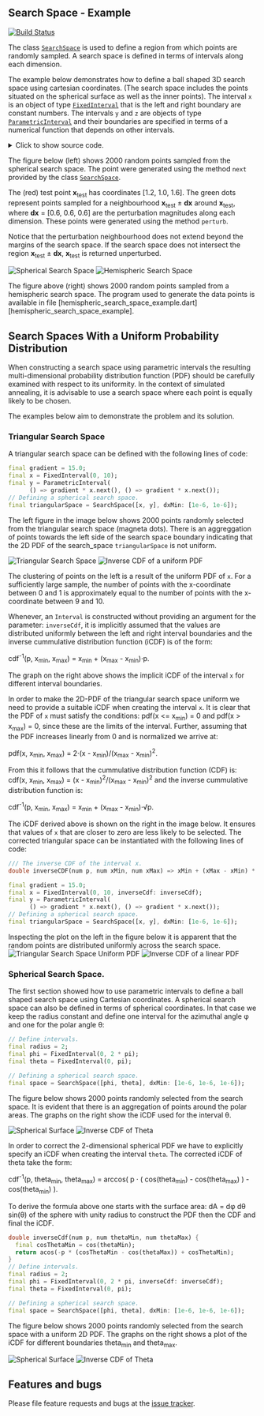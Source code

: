 ##  Search Space - Example
[![Build Status](https://travis-ci.com/simphotonics/simulated_annealing.svg?branch=main)](https://travis-ci.com/simphotonics/simulated_annealing)

The class [`SearchSpace`][SearchSpace] is used to define a region from which points are
randomly sampled. A search space is defined in terms of intervals along each dimension.

The example below demonstrates how to define a ball shaped 3D
search space using cartesian coordinates. (The search space includes the
points situated on the spherical surface as well as the inner points).
The interval `x` is an object of type [`FixedInterval`][FixedInterval] that is
the left and right boundary are constant numbers.
The intervals `y` and `z` are objects of type [`ParametricInterval`][ParametricInterval]
and their boundaries are specified in terms of a numerical function that depends on other
intervals.

<details><summary> Click to show source code.</summary>

```Dart
import 'dart:io';
import 'dart:math';

import 'package:list_operators/list_operators.dart';
import 'package:simulated_annealing/simulated_annealing.dart';

// Define intervals.
final radius = 2;
var x = FixedInterval(-radius, radius);
final y = ParametricInterval(
  () => -sqrt(pow(radius, 2) - pow(x.next(), 2)),
  () => sqrt(pow(radius, 2) - pow(x.next(), 2)),
);
final z = ParametricInterval(
  () => -sqrt(pow(radius, 2) - pow(y.next(), 2) - pow(x.next(), 2)),
  () => sqrt(pow(radius, 2) - pow(y.next(), 2) - pow(x.next(), 2)),
);

// Defining a spherical search space.
// Note: dxMax defaults to the space size. If a smaller initial
//       perturbation magnitude is required it can be specified
//       as a constructor argument.
final space = SearchSpace([x, y, z], dxMin: [1e-6, 1e-6, 1e-6]);

void main() async {
  for (var i = 0; i < 10; i++) {
    print(space.estimateSize());
  }

  final xTest = [1.2, 1.0, 0.6];
  final dx = [0.6, 0.6, 0.6];

  final sample = List<List<num>>.generate(2000, (_) => space.next());

  final perturbation = List<List<num>>.generate(
      500, (_) => space.perturb(xTest, dx));

  await File('../data/spherical_search_space.dat').writeAsString(
    sample.export(),
  );
  await File('../data/spherical_search_space_perturbation.dat').writeAsString(
    perturbation.export(),
  );

  await File('../data/spherical_search_space_center_point.dat')
      .writeAsString('''
    # Perturbation Centerpoint
    ${[xTest].export()}''');

  // The search space can be visualized by navigating to the folder
  // 'example/gnuplot_scripts' and running the commands:
  // # gnuplot
  // gnuplot> load 'spherical_search_space.gp'
}


```
</details>

The figure below (left) shows 2000 random points sampled from the spherical search space.
The point were generated using the method `next` provided by the class [`SearchSpace`][SearchSpace].

The (red) test point **x**<sub>test</sub> has coordinates \[1.2, 1.0, 1.6\].
The green dots represent points sampled for a neighbourhood **x**<sub>test</sub> &pm; **dx** around **x**<sub>test</sub>,
where **dx**&nbsp;=&nbsp;\[0.6, 0.6, 0.6\] are the perturbation magnitudes along each dimension.
These points were generated using the method `perturb`.

Notice that the perturbation neighbourhood does not extend beyond the margins of the
search space. If the search space does not intersect the region **x**<sub>test</sub> &pm; **dx**,
**x**<sub>test</sub> is returned unperturbed.

![Spherical Search Space](https://raw.githubusercontent.com/simphotonics/simulated_annealing/main/example/plots/spherical_space.png)
![Hemispheric Search Space](https://raw.githubusercontent.com/simphotonics/simulated_annealing/main/example/plots/hemispherical_search_space.png)

The figure above (right) shows 2000 random points sampled from a hemispheric search space. The
program used to generate the data points is available in file [hemispheric_search_space_example.dart][hemispheric_search_space_example].


## Search Spaces With a Uniform Probability Distribution

When constructing a search space using parametric intervals the resulting multi-dimensional probability distribution function (PDF) should be carefully examined with respect to its uniformity.
In the context of simulated annealing, it is advisable to
use a search space where each point is equally likely to be chosen.

The examples below aim to demonstrate the problem and its solution.

### Triangular Search Space

A triangular search space can be defined with the following lines of code:
```Dart
final gradient = 15.0;
final x = FixedInterval(0, 10);
final y = ParametricInterval(
      () => gradient * x.next(), () => gradient * x.next());
// Defining a spherical search space.
final triangularSpace = SearchSpace([x, y], dxMin: [1e-6, 1e-6]);
```
The left figure in the image below shows 2000 points randomly selected from the triangular search space (magneta dots).
There is an aggreggation of points towards the left side of the search space boundary indicating that the 2D PDF of the search_space `triangularSpace`
is not uniform.

![Triangular Search Space](https://raw.githubusercontent.com/simphotonics/simulated_annealing/main/example/plots/triangular_search_space.png)
![Inverse CDF of a uniform PDF](https://raw.githubusercontent.com/simphotonics/simulated_annealing/main/example/plots/inverseCdfUniform.png)

The clustering of points on the left is a result of the uniform PDF of `x`. For a sufficiently large sample, the number of points with the x-coordinate between 0 and 1
is approximately equal to the number of points
with the x-coordinate between 9 and 10.

Whenever,
an `Interval` is constructed without providing an argument for the parameter: `inverseCdf`, it is implicitly assumed that the values are distributed uniformly between the left and right
interval boundaries and the inverse cummulative distribution function (iCDF) is of the form:

cdf<sup>-1</sup>(p,&nbsp;x<sub>min</sub>,&nbsp;x<sub>max</sub>) = x<sub>min</sub> + (x<sub>max</sub> - x<sub>min</sub>)&middot;p.

The graph on the right above shows the implicit iCDF of the interval `x` for different interval
boundaries.



In order to make the 2D-PDF of the triangular search space uniform we need to provide a suitable iCDF when creating the interval `x`.
It is clear that the PDF of `x` must satisfy the conditions: pdf(x <= x<sub>min</sub>) = 0 and  pdf(x > x<sub>max</sub>) = 0, since these are the limits of the interval.
Further, assuming that the PDF increases linearly from 0 and is normalized we arrive at:

pdf(x, x<sub>min</sub>, x<sub>max</sub>) = 2&middot;(x - x<sub>min</sub>)/(x<sub>max</sub> - x<sub>min</sub>)<sup>2</sup>.

From this it follows that the cummulative distribution function (CDF) is:
cdf(x, x<sub>min</sub>, x<sub>max</sub>)&nbsp;=&nbsp;(x&nbsp;-&nbsp;x<sub>min</sub>)<sup>2</sup>/(x<sub>max</sub> - x<sub>min</sub>)<sup>2</sup> and the
inverse cummulative distribution function is:

cdf<sup>-1</sup>(p, x<sub>min</sub>, x<sub>max</sub>) = x<sub>min</sub> + (x<sub>max</sub> - x<sub>min</sub>)&middot;&Sqrt;p.

The iCDF derived above is shown on the right in the image below. It ensures that values of `x` that are
closer to zero are less likely to be selected.
The corrected triangular space can be instantiated with the following lines of code:
```Dart
/// The inverse CDF of the interval x.
double inverseCDF(num p, num xMin, num xMax) => xMin + (xMax - xMin) * sqrt(p);

final gradient = 15.0;
final x = FixedInterval(0, 10, inverseCdf: inverseCdf);
final y = ParametricInterval(
      () => gradient * x.next(), () => gradient * x.next());
// Defining a spherical search space.
final triangularSpace = SearchSpace([x, y], dxMin: [1e-6, 1e-6]);
```
Inspecting the plot on the left in the figure below it is apparent that the random points are distributed uniformly across the search space.
![Triangular Search Space Uniform PDF](https://raw.githubusercontent.com/simphotonics/simulated_annealing/main/example/plots/triangular_search_space_uniform.png)
![Inverse CDF of a linear PDF](https://raw.githubusercontent.com/simphotonics/simulated_annealing/main/example/plots/inverseCdfLinear.png)


###  Spherical Search Space.

The first section showed how to use parametric intervals to define a ball shaped search space using
Cartesian coordinates. A spherical search space can also be defined in terms of
spherical coordinates. In that case we keep the radius constant and define one interval
for the azimuthal angle &phi; and one for the polar angle &theta;:
```Dart
// Define intervals.
final radius = 2;
final phi = FixedInterval(0, 2 * pi);
final theta = FixedInterval(0, pi);

// Defining a spherical search space.
final space = SearchSpace([phi, theta], dxMin: [1e-6, 1e-6, 1e-6]);
```
The figure below shows 2000 points randomly selected from the search space.
It is evident that there is an aggregation of points around the polar areas.
The graphs on the
right show the iCDF used for the interval &theta;.


![Spherical Surface](https://raw.githubusercontent.com/simphotonics/simulated_annealing/main/example/plots/spherical_space_surface.png)
![Inverse CDF of Theta](https://raw.githubusercontent.com/simphotonics/simulated_annealing/main/example/plots/inverseCdfThetaUniform.png)


 In order to correct the 2-dimensional spherical PDF we have to explicitly specify an iCDF when creating the interval `theta`. The corrected iCDF of theta take the form:

 cdf<sup>-1</sup>(p, theta<sub>min</sub>, theta<sub>max</sub>) = arccos( p &middot; ( cos(theta<sub>min</sub>) - cos(theta<sub>max</sub>) ) - cos(theta<sub>min</sub>) ).

 To derive the formula above one starts with the surface area: dA = d&phi; d&theta; sin(&theta;) of the sphere with unity radius to
 construct the PDF then the CDF and final the iCDF.


```Dart
double inverseCdf(num p, num thetaMin, num thetaMax) {
  final cosThetaMin = cos(thetaMin);
  return acos(-p * (cosThetaMin - cos(thetaMax)) + cosThetaMin);
}
// Define intervals.
final radius = 2;
final phi = FixedInterval(0, 2 * pi, inverseCdf: inverseCdf);
final theta = FixedInterval(0, pi);

// Defining a spherical search space.
final space = SearchSpace([phi, theta], dxMin: [1e-6, 1e-6, 1e-6]);
```

 The figure below shows 2000 points randomly selected from the search space with a uniform 2D PDF.
 The graphs on the right shows a plot of the iCDF for different boundaries theta<sub>min</sub>
 and theta<sub>max</sub>.

 ![Spherical Surface](https://raw.githubusercontent.com/simphotonics/simulated_annealing/main/example/plots/spherical_space_surface_uniform.png)
![Inverse CDF of Theta](https://raw.githubusercontent.com/simphotonics/simulated_annealing/main/example/plots/inverseCdfTheta.png)


## Features and bugs
Please file feature requests and bugs at the [issue tracker].

[issue tracker]: https://github.com/simphotonics/simulated_annealing/issues

[SearchSpace]: https://pub.dev/documentation/simulated_annealing/latest/simulated_annealing/SearchSpace-class.html

[FixedInterval]: https://pub.dev/documentation/simulated_annealing/latest/simulated_annealing/FixedInterval-class.html

[ParametricInterval]: https://pub.dev/documentation/simulated_annealing/latest/simulated_annealing/ParametricInterval-class.html
